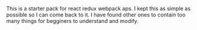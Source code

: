 This is a starter pack for react redux webpack aps. I kept this as simple as possible 
so I can come back to it. I have found other ones to contain too many things for begginers to understand
and modify. 
